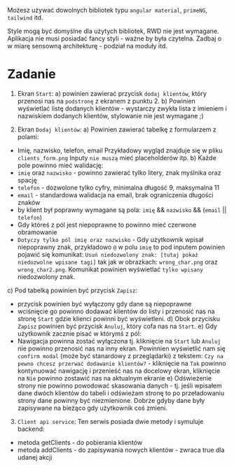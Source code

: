 Możesz używać dowolnych bibliotek typu `angular material`, `primeNG`, `tailwind` itd.

Style mogą być domyślne dla użytych bibliotek, RWD nie jest wymagane.
Aplikacja nie musi posiadać fancy styli - ważne by była czytelna.
Zadbaj o w miarę sensowną architekturę - podział na moduły itd.

# Zadanie
1. Ekran `Start`: 
a) powinien zawierać przycisk `dodaj klientów`, który przenosi nas na `podstronę` z ekranem z punktu 2.
b) Powinien wyświetlać listę dodanych klientów - wystarczy zwykła lista z imieniem i nazwiskiem dodanych klientów, stylowanie nie jest wymagane ;)

2. Ekran `Dodaj klientów`:
a) Powinien zawierać tabelkę z formularzem z polami:
  - Imię, nazwisko, telefon, email
  Przykładowy wygląd znajduje się w pliku `clients_form.png`
  Inputy `nie muszą` mieć placeholderów itp.
b) Każde pole powinno mieć walidację:
   - `imię` oraz `nazwisko` - powinno zawierać tylko litery, znak myślnika oraz spację
   - `telefon` - dozwolone tylko cyfry, minimalna długość 9, maksymalna 11
   - `email` - standardowa walidacja na email, brak ograniczenia długości znaków
   - by klient był poprawny wymagane są pola: `imię` && `nazwisko` && (`email` || `telefon`)
   - Gdy któreś z pól jest niepoprawne to powinno mieć czerwone obramowanie
   - `Dotyczy tylko pól imię oraz nazwisko` - Gdy użytkownik wpisał niepoprawny znak, przykładowo `@` w polu `imię` to pod inputem powinien pojawić się komunikat:
    `Usuń niedozwolony znak: [tutaj pokaż niedozwolne wpisane tagi]` tak jak w obrazkach: `wrong_char.png` oraz `wrong_char2.png`.
    Komunikat powinien wyświetlać `tylko wpisany` niedozwolony znak.

c) Pod tabelką powinien być przycisk `Zapisz`:
   - przycisk powinien być wyłączony gdy dane są niepoprawne
   - wciśnięcie go powinno dodawać klientów do listy i przenosić nas na stronę `Start` gdzie klienci powinni być wyświetleni.
d) Obok przycisku `Zapisz` powinien być przycisk `Anuluj`, który cofa nas na `Start`.
e) Gdy użytkownik zacznie pisać w którymś z pól:
  - Nawigacja powinna zostać wyłączona tj. kliknięcie na `Start` lub `Anuluj` nie powinno przenosić nas na inny ekran.
    Powinnien wyświetlić nam się `confirm modal` (może być stanardowy z przeglądarki) z tekstem: `Czy na pewno chcesz przerwać dodawanie klientów?` - kliknięcie na `Tak` powinno kontynuować nawigację i przenieść nas na docelowy ekran, kliknięcie na `Nie` powinno zostawić nas na aktualnym ekranie
e) Odświeżenie strony nie powinno powodować skasowania danych - tj. jeśli wpisałem dane dwóch klientów do tabeli i odświeżam stronę to po przeładowaniu strony dane powinny być niezmienione. Dobrze gdyby dane były zapisywane na bieżąco gdy użytkownik coś zmieni.

3. `Client api service`: 
  Ten serwis posiada dwie metody i symuluje backend:
  - metoda getClients - do pobierania klientów
  - metoda addClients - do zapisywania nowych klientów - zwraca true dla udanej akcji

